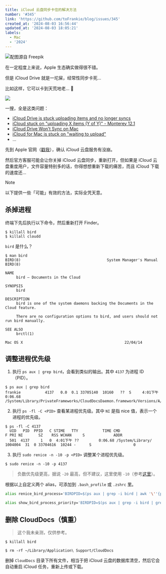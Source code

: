 ```yaml
---
title: iCloud 云盘同步卡住的解决方法
number: '#345'
link: 'https://github.com/toFrankie/blog/issues/345'
created_at: '2024-08-03 16:56:44'
updated_at: '2024-08-03 18:05:21'
labels:
  - Mac
  - '2024'
---
```


![配图源自 Freepik](https://cdn.jsdelivr.net/gh/toFrankie/blog@main/images/2024/8/1722679502852.jpg)

在一定程度上来说，Apple 生态确实做得很不错。

但是 iCloud Drive 就是一坨屎，经常性同步卡死...

比如这样，它可以卡到天荒地老... :anger:

![](https://cdn.jsdelivr.net/gh/toFrankie/blog@main/images/2024/8/1722672907055.png)

一搜，全是这类问题：

- [iCloud Drive is stuck uploading items and no longer syncs](https://apple.stackexchange.com/questions/264915/icloud-drive-is-stuck-uploading-items-and-no-longer-syncs)
- [iCloud stuck on "uploading X items (Y of Y)" - Monterey 12.1](https://apple.stackexchange.com/questions/434190/icloud-stuck-on-uploading-x-items-y-of-y-monterey-12-1)
- [iCloud Drive Won't Sync on Mac](https://apple.stackexchange.com/questions/313716/icloud-drive-wont-sync-on-mac)
- [iCloud for Mac is stuck on "waiting to upload"](https://developer.apple.com/forums/thread/651829)
- ...

先到 Apple 官网（[戳我](https://www.apple.com.cn/cn/support/systemstatus/)），确认 iCloud 云盘服务有没崩。

然后官方客服可能会让你关掉 iCloud 云盘同步，重新打开，但如果是 iCloud 云盘重度用户，文件容量特别多的话，你得想想重新下载的痛苦，而且 iCloud 下载的速度还...

> [!NOTE]
> 以下提供一些「可能」有效的方法，实际全凭天意。

## 杀掉进程

终端下先后执行以下命令，然后重新打开 Finder。

```shell
$ killall bird
$ killall cloudd
```

`bird` 是什么？

```shell
$ man bird
BIRD(8)                                       System Manager's Manual                                       BIRD(8)

NAME
     bird – Documents in the Cloud

SYNOPSIS
     bird

DESCRIPTION
     bird is one of the system daemons backing the Documents in the Cloud feature.

     There are no configuration options to bird, and users should not run bird manually.

SEE ALSO
     brctl(1)

Mac OS X                                              22/04/14
```

## 调整进程优先级


1. 执行 `ps aux | grep bird`，会看到类似的输出。其中 `4137` 为进程 ID（PID）。

```shell
$ ps aux | grep bird
frankie           4137   0.0  0.1 33705140  10160   ??  S     4:01下午   0:06.68 /System/Library/PrivateFrameworks/CloudDocsDaemon.framework/Versions/A/Support/bird
```

2. 执行 `ps -fl -C <PID>` 查看某进程优先级。其中 `NI` 是指 nice 值，表示一个进程的优先级。

```shell
$ ps -fl -C 4137
  UID   PID  PPID   C STIME   TTY           TIME CMD                     F PRI NI       SZ    RSS WCHAN     S             ADDR
  501  4137     1   0  4:01下午 ??         0:06.68 /System/Library/  1004004  31  0 33704616  10244 -      S                   0
```

3. 执行 `sudo renice -n -10 -p <PID>` 调整某个进程优先级。

```shell
$ sudo renice -n -10 -p 4137
```

> 负数优先级更高，据说 `-20` 最高，但不建议，这里使用 `-10`（参考[这里](https://stackoverflow.com/a/72534456/14569218)）。


根据以上自定义两个 alias，可添加到 `.bash_profile` 或 `.zshrc` 里。

```bash
alias renice_bird_process='BIRDPID=$(ps aux | grep -i bird | awk '\''{print $2}'\'' | head -1); sudo renice -n -10 -p $BIRDPID'

alias show_bird_process_priority='BIRDPID=$(ps aux | grep -i bird | grep -v grep | awk '\''{print $2}'\'' | head -1); ps -o pid,ni -p $BIRDPID'
```

## 删除 CloudDocs（慎重）

> 这个我未亲测，仅供参考。

```shell
$ killall bird

$ rm -rf ~/Library/Application\ Support/CloudDocs
```

删掉 `CloudDocs` 目录下所有文件，相当于把 iCloud 云盘的数据库清空，然后它会自动重启 iCloud 任务，重新上传或下载。

